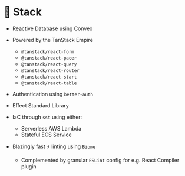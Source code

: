 # 🐐 Stack

- Reactive Database using Convex

- Powered by the TanStack Empire
  - `@tanstack/react-form`
  - `@tanstack/react-pacer`
  - `@tanstack/react-query`
  - `@tanstack/react-router`
  - `@tanstack/react-start`
  - `@tanstack/react-table`

- Authentication using `better-auth` 

- Effect Standard Library 

- IaC through `sst` using either:
  - Serverless AWS Lambda
  - Stateful ECS Service

- Blazingly fast ⚡ linting using `Biome`
  - Complemented by granular `ESLint` config
    for e.g. React Compiler plugin